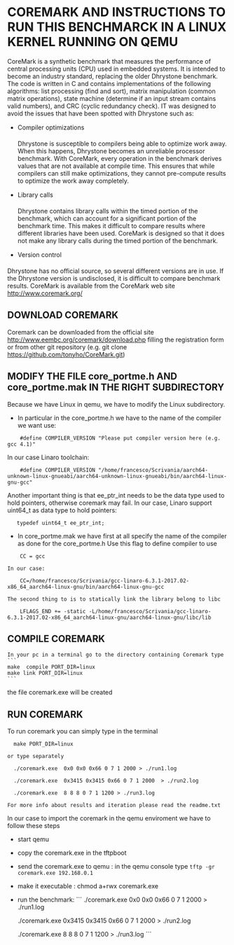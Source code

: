 # COREMARK AND INSTRUCTIONS TO RUN THIS BENCHMARCK IN A LINUX KERNEL RUNNING ON QEMU
CoreMark is a synthetic benchmark that measures the performance of central processing units (CPU) used in embedded systems.
It is intended to become an industry standard, replacing the older Dhrystone benchmark. The code is written in C and contains implementations of the following algorithms: list processing
(find and sort), matrix manipulation (common matrix operations), state machine (determine if an input stream contains valid numbers), and CRC (cyclic redundancy check).
IT was designed to avoid the issues that have been spotted with Dhrystone such as:

- Compiler optimizations

   Dhrystone is susceptible to compilers being able to optimize work away. When this
happens, Dhrystone becomes an unreliable processor benchmark.
With CoreMark, every operation in the benchmark derives values that are not available at
compile time. This ensures that while compilers can still make optimizations, they cannot
pre-compute results to optimize the work away completely.  


- Library calls

  Dhrystone contains library calls within the timed portion of the benchmark, which can
account for a significant portion of the benchmark time. This makes it difficult to compare
results where different libraries have been used.
CoreMark is designed so that it does not make any library calls during the timed portion
of the benchmark.  

- Version control

 Dhrystone has no official source, so several different versions are in use. If the Dhrystone
version is undisclosed, it is difficult to compare benchmark results.
CoreMark is available from the CoreMark web site http://www.coremark.org/
## DOWNLOAD COREMARK
   Coremark can be downloaded from the official site http://www.eembc.org/coremark/download.php filling the registration form or from other git repository (e.g. git clone https://github.com/tonyho/CoreMark.git)

## MODIFY THE FILE core_portme.h AND core_portme.mak IN THE RIGHT SUBDIRECTORY
   Because we have Linux in qemu, we have to modify the Linux subdirectory.

  - In particular in the core_portme.h we have to the name of the compiler we want use:
```
    #define COMPILER_VERSION "Please put compiler version here (e.g. gcc 4.1)"
```
   In our case Linaro toolchain:
```
    #define COMPILER_VERSION "/home/francesco/Scrivania/aarch64-unknown-linux-gnueabi/aarch64-unknown-linux-gnueabi/bin/aarch64-linux-gnu-gcc"
```
   Another important thing is that  ee_ptr_int needs to be the data type used to hold pointers, otherwise coremark may fail.
   In our case, Linaro support uint64_t as data type to hold pointers:
```
   typedef uint64_t ee_ptr_int;
```
  - In core_portme.mak we have first at all specify the name of the compiler as done for the core_portme.h
    Use this flag to define compiler to use
```
    CC = gcc
```  
    In our case:
```
    CC=/home/francesco/Scrivania/gcc-linaro-6.3.1-2017.02-x86_64_aarch64-linux-gnu/bin/aarch64-linux-gnu-gcc
```
    The second thing to is to statically link the library belong to libc
```
    LFLAGS_END += -static -L/home/francesco/Scrivania/gcc-linaro-6.3.1-2017.02-x86_64_aarch64-linux-gnu/aarch64-linux-gnu/libc/lib
```
## COMPILE COREMARK

    In your pc in a terminal go to the directory containing Coremark type
    ```
    make  compile PORT_DIR=linux
    make link PORT_DIR=linux
    ```
   the file coremark.exe will be created

 ## RUN COREMARK

   To run coremark you can simply type in the terminal
  ```
    make PORT_DIR=linux
  ```
    or type separately
  ```
    ./coremark.exe  0x0 0x0 0x66 0 7 1 2000 > ./run1.log

    ./coremark.exe  0x3415 0x3415 0x66 0 7 1 2000  > ./run2.log

    ./coremark.exe  8 8 8 0 7 1 1200 > ./run3.log
  ```
    For more info about results and iteration please read the readme.txt

  In our case to import the coremark in the qemu enviroment we have to follow these steps

   - start qemu

   - copy the coremark.exe in the tftpboot

   - send the coremark.exe to qemu : in the qemu console type
    ```
     tftp -gr coremark.exe 192.168.0.1
    ```
   - make it executable : chmod a+rwx coremark.exe

   - run the benchmark:
    ```
     ./coremark.exe  0x0 0x0 0x66 0 7 1 2000 > ./run1.log

     ./coremark.exe  0x3415 0x3415 0x66 0 7 1 2000  > ./run2.log

     ./coremark.exe  8 8 8 0 7 1 1200 > ./run3.log
    ```
